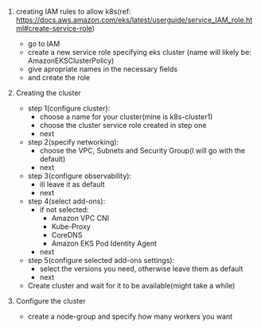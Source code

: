 1. creating IAM rules to allow k8s(ref: https://docs.aws.amazon.com/eks/latest/userguide/service_IAM_role.html#create-service-role)
   - go to IAM
   - create a new service role specifying eks cluster (name will likely be: AmazonEKSClusterPolicy)
   - give apropriate names in the necessary fields
   - and create the role
 
2. Creating the cluster
   - step 1(configure cluster):
     - choose a name for your cluster(mine is k8s-cluster1)
     - choose the cluster service role created in step one
     - next
   - step 2(specify networking):
     - choose the VPC, Subnets and Security Group(I will go with the default)
     - next
   - step 3(configure observability):
     - ill leave it as default
     - next
   - step 4(select add-ons):
     - if not selected:
       - Amazon VPC CNI
       - Kube-Proxy
       - CoreDNS
       - Amazon EKS Pod Identity Agent
     - next  
    - step 5(configure selected add-ons settings):
      - select the versions you need, otherwise leave them as default
      - next
    - Create cluster and wait for it to be available(might take a while)

3. Configure the cluster
   - create a node-group and specify how many workers you want
